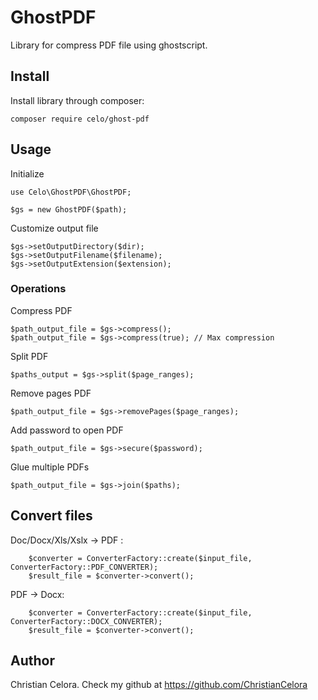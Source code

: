 # GhostPDF

Library for compress PDF file using ghostscript.

## Install
Install library through composer:
``` 
composer require celo/ghost-pdf
``` 

## Usage
Initialize
```
use Celo\GhostPDF\GhostPDF;

$gs = new GhostPDF($path);
```

Customize output file
```
$gs->setOutputDirectory($dir);
$gs->setOutputFilename($filename);
$gs->setOutputExtension($extension);
```
### Operations
Compress PDF
```
$path_output_file = $gs->compress();
$path_output_file = $gs->compress(true); // Max compression
```
Split PDF
```
$paths_output = $gs->split($page_ranges);
```
Remove pages PDF
```
$path_output_file = $gs->removePages($page_ranges);
```
Add password to open PDF
```
$path_output_file = $gs->secure($password);
```
Glue multiple PDFs
```
$path_output_file = $gs->join($paths);
``` 

## Convert files
Doc/Docx/Xls/Xslx -> PDF :
```
    $converter = ConverterFactory::create($input_file, ConverterFactory::PDF_CONVERTER);
    $result_file = $converter->convert();
```
PDF -> Docx:
```
    $converter = ConverterFactory::create($input_file, ConverterFactory::DOCX_CONVERTER);
    $result_file = $converter->convert();
```

## Author
Christian Celora.
Check my github at https://github.com/ChristianCelora